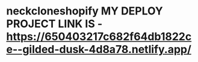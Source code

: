 # neckcloneshopify MY DEPLOY PROJECT LINK IS - https://650403217c682f64db1822ce--gilded-dusk-4d8a78.netlify.app/
